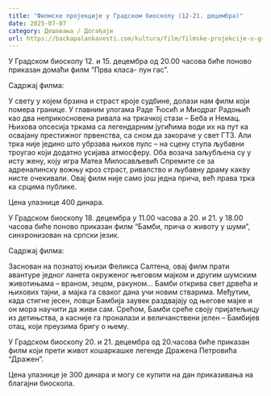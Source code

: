 ```yaml
---
title: "Филмске пројекције у Градском биоскопу (12-21. децембра)"
date: 2025-07-07
category: Дешавања / Догађаји
url: https://backapalankavesti.com/kultura/film/filmske-projekcije-u-gradskom-bioskopu-12-21-decembra/
---
```


У Градском биоскопу 12. и 15. децембра од 20.00 часова биће поново приказан домаћи филм “Прва класа- пун гас”.

Садржај филма:

У свету у којем брзина и страст кроје судбине, долази нам филм који помера границе. У главним улогама Раде Ћосић и Миодраг Радоњић као два неприкосновена ривала на тркачкој стази – Беба и Немац. Њихова опсесија тркама са легендарним југићима води их на пут ка освајану престижног првенства, са сном да закораче у свет ГТ3. Али трка није једино што убрзава њихов пулс – на сцену ступа љубавни троугао који додатно усијава атмосферу. Оба возача заљубљена су у исту жену, коју игра Матеа Милосављевић Спремите се за адреналинску вожњу кроз страст, ривалство и љубавну драму какву нисте очекивали. Овај филм није само још једна прича, већ права трка ка срцима публике.

Цена улазнице 400 динара.

У Градском биоскопу 18. децембра у 11.00 часова а 20. и 21. у 18.00 часова биће поново приказан филм “Бамби, прича о животу у шуми”, синхронизован на српски језик.

Садржај филма:

Заснован на познатој књизи Феликса Салтена, овај филм прати авантуре једног ланета окруженог његовом мајком и другим шумским животињама – враном, зецом, ракуном… Бамби открива свет дрвећа и њихових тајни, а мајка га сваког дана учи новим стварима. Међутим, када стигне јесен, ловци Бамбија заувек раздвајају од његове мајке и он мора научити да живи сам. Срећом, Бамби среће своју пријатељицу из детињства, а касније га проналази и величанствени јелен – Бамбијев отац, који преузима бригу о њему.

У Градском биоскопу 20. и 21. децембра од 20.часова биће приказан филм који прети живот кошаркашке легенде Дражена Петровића “Дражен”.

Цена улазнице је 300 динара и могу се купити на дан приказивања на благајни биоскопа.
